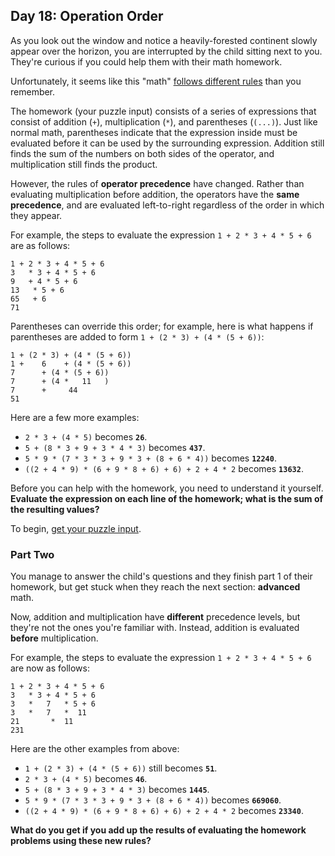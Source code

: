 ## Day 18: Operation Order
As you look out the window and notice a heavily-forested continent slowly appear over the horizon,
you are interrupted by the child sitting next to you.
They're curious if you could help them with their math homework.

Unfortunately, it seems like this "math" [follows different rules][1] than you remember.

The homework (your puzzle input) consists of a series of expressions that consist of
addition (`+`),
multiplication (`*`),
and parentheses (`(...)`).
Just like normal math,
parentheses indicate that the expression inside must be evaluated before it can be used by the surrounding expression.
Addition still finds the sum of the numbers on both sides of the operator, and multiplication still finds the product.

However, the rules of **operator precedence** have changed.
Rather than evaluating multiplication before addition, the operators have the **same precedence**,
and are evaluated left-to-right regardless of the order in which they appear.

For example, the steps to evaluate the expression `1 + 2 * 3 + 4 * 5 + 6` are as follows:
```
1 + 2 * 3 + 4 * 5 + 6
3   * 3 + 4 * 5 + 6
9   + 4 * 5 + 6
13   * 5 + 6
65   + 6
71
```

Parentheses can override this order;
for example, here is what happens if parentheses are added to form `1 + (2 * 3) + (4 * (5 + 6))`:
```
1 + (2 * 3) + (4 * (5 + 6))
1 +    6    + (4 * (5 + 6))
7      + (4 * (5 + 6))
7      + (4 *   11   )
7      +     44
51
```

Here are a few more examples:
* `2 * 3 + (4 * 5)` becomes **`26`**.
* `5 + (8 * 3 + 9 + 3 * 4 * 3)` becomes **`437`**.
* `5 * 9 * (7 * 3 * 3 + 9 * 3 + (8 + 6 * 4))` becomes **`12240`**.
* `((2 + 4 * 9) * (6 + 9 * 8 + 6) + 6) + 2 + 4 * 2` becomes **`13632`**.

Before you can help with the homework, you need to understand it yourself.
**Evaluate the expression on each line of the homework; what is the sum of the resulting values?**

To begin, [get your puzzle input][2].


### Part Two
You manage to answer the child's questions and they finish part 1 of their homework,
but get stuck when they reach the next section: **advanced** math.

Now, addition and multiplication have **different** precedence levels, but they're not the ones you're familiar with.
Instead, addition is evaluated **before** multiplication.

For example, the steps to evaluate the expression `1 + 2 * 3 + 4 * 5 + 6` are now as follows:
```
1 + 2 * 3 + 4 * 5 + 6
3   * 3 + 4 * 5 + 6
3   *   7   * 5 + 6
3   *   7   *  11
21       *  11
231
```

Here are the other examples from above:
* `1 + (2 * 3) + (4 * (5 + 6))` still becomes **`51`**.
* `2 * 3 + (4 * 5)` becomes **`46`**.
* `5 + (8 * 3 + 9 + 3 * 4 * 3)` becomes **`1445`**.
* `5 * 9 * (7 * 3 * 3 + 9 * 3 + (8 + 6 * 4))` becomes **`669060`**.
* `((2 + 4 * 9) * (6 + 9 * 8 + 6) + 6) + 2 + 4 * 2` becomes **`23340`**.

**What do you get if you add up the results of evaluating the homework problems using these new rules?**


[1]: https://www.youtube.com/watch?v=3QtRK7Y2pPU&t=15 "Incredibles 2 - 'Math Is Math' Scene"
[2]: https://adventofcode.com/2020/day/18/input